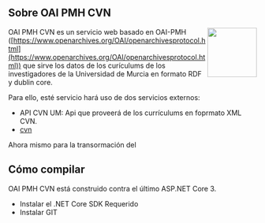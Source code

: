 ## Sobre OAI PMH CVN
[<img align="right" width="100px" src="https://dotnetfoundation.org/img/logo_big.svg" />](https://dotnetfoundation.org/projects?searchquery=IdentityServer&type=project)

OAI PMH CVN es un servicio web basado en OAI-PMH ([https://www.openarchives.org/OAI/openarchivesprotocol.html](https://www.openarchives.org/OAI/openarchivesprotocol.html)) que sirve los datos de los curículums de los investigadores de la Universidad de Murcia en formato RDF y dublin core.

Para ello, esté servicio hará uso de dos servicios externos:
 - API CVN UM: Api que proveerá de los currículums en foprmato XML CVN.
 - [cvn](https://github.com/HerculesCRUE/GnossDeustoOnto/tree/master/cvn "cvn")

Ahora mismo para la transormación del 

## Cómo compilar
OAI PMH CVN está construido contra el último ASP.NET Core 3.

* Instalar el .NET Core SDK Requerido
* Instalar GIT

